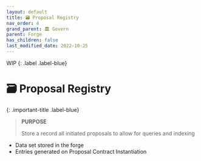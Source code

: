 ```yaml
---
layout: default
title: 🗃️ Proposal Registry
nav_order: 4
grand_parent: 🏛️ Govern
parent: Forge
has_children: false
last_modified_date: 2022-10-25
---
```


WIP
{: .label .label-blue}

# 🗃️ Proposal Registry

{: .important-title .label-blue}
> **PURPOSE**
>
> Store a record all initiated proposals to allow for queries and indexing 

* Data set stored in the forge
* Entries generated on Proposal Contract Instantiation